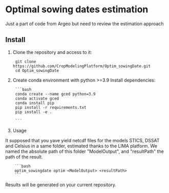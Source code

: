 # Optimal sowing dates estimation

Just a part of code from Argeo but need to review the estimation approach

## Install

1. Clone the repository and access to it:
        
        git clone https://github.com/CropModelingPlatform/Optim_sowingDate.git
        cd Optim_sowingDate

1. Create conda environment with python >=3.9 Install dependencies:

        ```bash
        conda create --name gced python=3.9
        conda activate gced
        conda install pip
        pip install -r requirements.txt
        pip install -e .
 
        ```
2. Usage

It supposed that you yave yield netcdf files for the models STICS, DSSAT and Celsius in a same folder, estimated thanks to the LIMA platform. We named the absolute path of this folder "ModelOutput", and "resultPath" the path of the result.

        ```bash
        optim_sowingdate optim <ModelOutput> <resultPath>
        ```
Results will be generated on your current repository.
